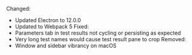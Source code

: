 Changed:
  - Updated Electron to 12.0.0
  - Updated to Webpack 5
Fixed:
  - Parameters tab in test results not cycling or persisting as expected
  - Very long test names would cause test result pane to crop
Removed:
  - Window and sidebar vibrancy on macOS
